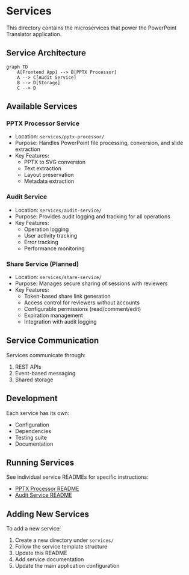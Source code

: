 # Services

This directory contains the microservices that power the PowerPoint Translator application.

## Service Architecture

```mermaid
graph TD
    A[Frontend App] --> B[PPTX Processor]
    A --> C[Audit Service]
    B --> D[Storage]
    C --> D
```

## Available Services

### PPTX Processor Service
- Location: `services/pptx-processor/`
- Purpose: Handles PowerPoint file processing, conversion, and slide extraction
- Key Features:
  - PPTX to SVG conversion
  - Text extraction
  - Layout preservation
  - Metadata extraction

### Audit Service
- Location: `services/audit-service/`
- Purpose: Provides audit logging and tracking for all operations
- Key Features:
  - Operation logging
  - User activity tracking
  - Error tracking
  - Performance monitoring

### Share Service (Planned)
- Location: `services/share-service/`
- Purpose: Manages secure sharing of sessions with reviewers
- Key Features:
  - Token-based share link generation
  - Access control for reviewers without accounts
  - Configurable permissions (read/comment/edit)
  - Expiration management
  - Integration with audit logging

## Service Communication

Services communicate through:
1. REST APIs
2. Event-based messaging
3. Shared storage

## Development

Each service has its own:
- Configuration
- Dependencies
- Testing suite
- Documentation

## Running Services

See individual service READMEs for specific instructions:
- [PPTX Processor README](pptx-processor/README.md)
- [Audit Service README](audit-service/README.md)

## Adding New Services

To add a new service:
1. Create a new directory under `services/`
2. Follow the service template structure
3. Update this README
4. Add service documentation
5. Update the main application configuration 